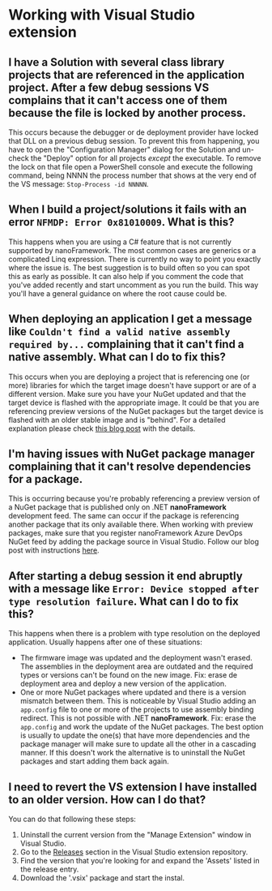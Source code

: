 # Working with Visual Studio extension


## I have a Solution with several class library projects that are referenced in the application project. After a few debug sessions VS complains that it can't access one of them because the file is locked by another process.

This occurs because the debugger or de deployment provider have locked that DLL on a previous debug session.
To prevent this from happening, you have to open the "Configuration Manager" dialog for the Solution and un-check the "Deploy" option for all projects _except_ the executable. 
To remove the lock on that file open a PowerShell console and execute the following command, being NNNN the process number that shows at the very end of the VS message:
`Stop-Process -id NNNNN`.


## When I build a project/solutions it fails with an error `NFMDP: Error 0x81010009`. What is this?

This happens when you are using a C# feature that is not currently supported by nanoFramework. The most common cases are generics or a complicated Linq expression. 
There is currently no way to point you exactly where the issue is. The best suggestion is to build often so you can spot this as early as possible. It can also help if you comment the code that you've added recently and start uncomment as you run the build. This way you'll have a general guidance on where the root cause could be.

## When deploying an application I get a message like `Couldn't find a valid native assembly required by...` complaining that it can't find a native assembly. What can I do to fix this?

This occurs when you are deploying a project that is referencing one (or more) libraries for which the target image doesn't have support or are of a different version.
Make sure you have your NuGet updated and that the target device is flashed with the appropriate image.
It could be that you are referencing preview versions of the NuGet packages but the target device is flashed with an older stable image and is "behind".
For a detailed explanation please check [this blog post](https://www.nanoframework.net/nuget-assembly-and-native-versions/) with the details.

## I'm having issues with NuGet package manager complaining that it can't resolve dependencies for a package.

This is occurring because you're probably referencing a preview version of a NuGet package that is published only on .NET **nanoFramework** development feed. The same can occur if the package is referencing another package that its only available there.
When working with preview packages, make sure that you register nanoFramework Azure DevOps NuGet feed by adding the package source in Visual Studio. Follow our blog post with instructions [here](https://nanoframework.net/setup-visual-studio-to-access-preview-versions-feed/).

## After starting a debug session it end abruptly with a message like `Error: Device stopped after type resolution failure`. What can I do to fix this?

This happens when there is a problem with type resolution on the deployed application. Usually happens after one of these situations:

- The firmware image was updated and the deployment wasn't erased. The assemblies in the deployment area are outdated and the required types or versions can't be found on the new image. Fix: erase de deployment area and deploy a new version of the application.
- One or more NuGet packages where updated and there is a version mismatch between them. This is noticeable by Visual Studio adding an `app.config` file to one or more of the projects to use assembly binding redirect. This is not possible with .NET **nanoFramework**. Fix: erase the `app.config` and work the update of the NuGet packages. The best option is usually to update the one(s) that have more dependencies and the package manager will make sure to update all the other in a cascading manner. If this doesn't work the alternative is to uninstall the NuGet packages and start adding them back again.

## I need to revert the VS extension I have installed to an older version. How can I do that?

You can do that following these steps:
1. Uninstall the current version from the "Manage Extension" window in Visual Studio.
1. Go to the [Releases](https://github.com/nanoframework/nf-Visual-Studio-extension/releases) section in the Visual Studio extension repository.
1. Find the version that you're looking for and expand the 'Assets' listed in the release entry.
1. Download the '.vsix' package and start the instal.
